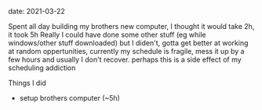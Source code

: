 date: 2021-03-22


Spent all day building my brothers new computer, I thought it would take 2h, it took 5h
Really I could have done some other stuff (eg while windows/other stuff downloaded) but I diden't,
gotta get better at working at random oppertunities, currently my schedule is fragile,
mess it up by a few hours and usually I don't recover. perhaps this is a side effect of my scheduling addiction

Things I did
- setup brothers computer (~5h)


